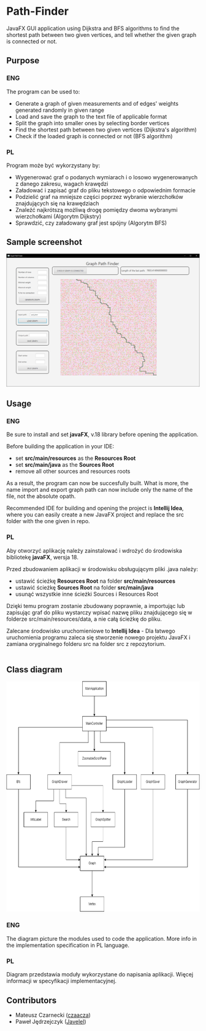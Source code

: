 # Path-Finder
JavaFX GUI application using Dijkstra and BFS algorithms to find the shortest path between two given vertices, and tell whether the given graph is connected or not.

## Purpose

### ENG
The program can be used to:
- Generate a graph of given measurements and of edges' weights generated randomly in given range
- Load and save the graph to the text file of applicable format
- Split the graph into smaller ones by selecting border vertices
- Find the shortest path between two given vertices (Dijkstra's algorithm)
- Check if the loaded graph is connected or not (BFS algorithm)

### PL
Program może być wykorzystany by:
- Wygenerować graf o podanych wymiarach i o losowo wygenerowanych z danego zakresu, wagach krawędzi
- Załadować i zapisać graf do pliku tekstowego o odpowiednim formacie
- Podzielić graf na mniejsze części poprzez wybranie wierzchołków znajdujących się na krawędziach
- Znaleźć najkrótszą możliwą drogę pomiędzy dwoma wybranymi wierzchołkami (Algorytm Dijkstry)
- Sprawdzić, czy załadowany graf jest spójny (Algorytm BFS)


## Sample screenshot
<img src="https://github.com/czaacza/Path-Finder/blob/master/img/mainImg.PNG" width="600" />

## Usage
### ENG
Be sure to install and set **javaFX**, v.18 library before opening the application.

Before building the application in your IDE:
- set **src/main/resources** as the **Resources Root**
- set **src/main/java** as the **Sources Root**
- remove all other sources and resources roots

As a result, the program can now be succesfully built. What is more, the name import and export graph path can now include only the name of the file, not the absolute opath.

Recommended IDE for building and opening the project is **Intellij Idea**, where you can easily create a new JavaFX project and replace the src folder with the one given in repo.

### PL
Aby otworzyć aplikację należy zainstalować i wdrożyć do środowiska bibliotekę **javaFX**, wersja 18.

Przed zbudowaniem aplikacji w środowisku obsługującym pliki .java należy:
- ustawić ścieżkę **Resources Root** na folder **src/main/resources**
- ustawić ścieżkę **Sources Root** na folder **src/main/java**
- usunąć wszystkie inne ścieżki Sources i Resources Root

Dzięki temu program zostanie zbudowany poprawnie, a importując lub zapisując graf do pliku wystarczy wpisać nazwę pliku znajdującego się w folderze  src/main/resources/data, a nie całą ścieżkę do pliku.

Zalecane środowisko uruchomieniowe to **Intellij Idea** - Dla łatwego uruchomienia programu zaleca się stworzenie nowego projektu JavaFX i zamiana oryginalnego folderu src na folder src z repozytorium.<br/><br/>


## Class diagram

<img src="https://github.com/czaacza/Path-Finder/blob/master/img/ClassDiagram.drawio.png" width="676" height="600"/>

### ENG
The diagram picture the modules used to code the application. More info in the implementation specification in PL language.

### PL
Diagram przedstawia moduły wykorzystane do napisania aplikacji. Więcej informacji w specyfikacji implementacyjnej.

## Contributors
- Mateusz Czarnecki ([czaacza](https://github.com/czaacza))
- Paweł Jędrzejczyk ([Javelel](https://github.com/Javelel))
